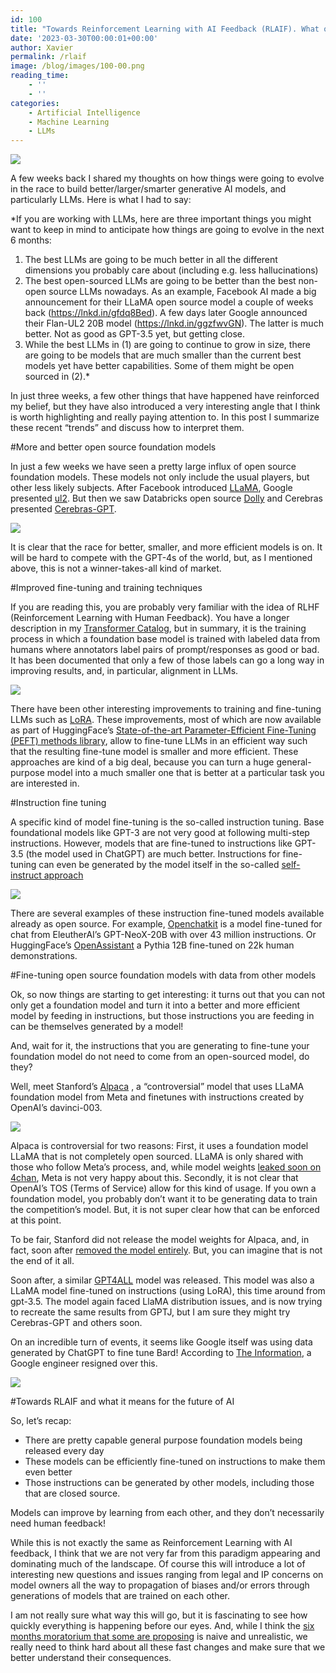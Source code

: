 ```yaml
---
id: 100
title: "Towards Reinforcement Learning with AI Feedback (RLAIF). What open-sourced foundation models, instruction tuning, and other recent events mean for the future of AI"
date: '2023-03-30T00:00:01+00:00'
author: Xavier
permalink: /rlaif
image: /blog/images/100-00.png
reading_time:
    - ''
    - ''
categories:
    - Artificial Intelligence
    - Machine Learning
    - LLMs
---
```



<img src="/blog/images/100-00.png">


A few weeks back I shared my thoughts on how things were going to evolve in the race to build better/larger/smarter generative AI models, and particularly LLMs. Here is what I had to say:

*If you are working with LLMs, here are three important things you might want to keep in mind to anticipate how things are going to evolve in the next 6 months:

1. The best LLMs are going to be much better in all the different dimensions you probably care about (including e.g. less hallucinations)
2. The best open-sourced LLMs are going to be better than the best non-open source LLMs nowadays. As an example, Facebook AI made a big announcement for their LLaMA open source model a couple of weeks back (https://lnkd.in/gfdq8Bed). A few days later Google announced their Flan-UL2 20B model (https://lnkd.in/ggzfwvGN). The latter is much better. Not as good as GPT-3.5 yet, but getting close.
3. While the best LLMs in (1) are going to continue to grow in size, there are going to be models that are much smaller than the current best models yet have better capabilities. Some of them might be open sourced in (2).*

In just three weeks, a few other things that have happened have reinforced my belief, but they have also introduced a very interesting angle that I think is worth highlighting and really paying attention to. In this post I summarize these recent “trends” and discuss how to interpret them.

#More and better open source foundation models

In just a few weeks we have seen a pretty large influx of open source foundation models. 
These models not only include the usual players, but other less likely subjects. 
After Facebook introduced [LLaMA](https://ai.facebook.com/blog/large-language-model-llama-meta-ai/ ), 
Google presented [ul2](https://ai.googleblog.com/2022/10/ul2-20b-open-source-unified-language.html). 
But then we saw Databricks open source [Dolly](https://www.databricks.com/blog/2023/03/24/hello-dolly-democratizing-magic-chatgpt-open-models.html) 
and Cerebras presented [Cerebras-GPT](https://www.cerebras.net/blog/cerebras-gpt-a-family-of-open-compute-efficient-large-language-models/
).

<img src="/blog/images/100-00.png">

It is clear that the race for better, smaller, and more efficient models is on. It will be hard to compete with the GPT-4s of the world, but, 
as I mentioned above, this is not a winner-takes-all kind of market.

#Improved fine-tuning and training techniques

If you are reading this, you are probably very familiar with the idea of RLHF (Reinforcement Learning with Human Feedback). 
You have a longer description in my [Transformer Catalog](https://amatriain.net/blog/transformer-models-an-introduction-and-catalog-2d1e9039f376/), 
but in summary, it is the training process in which a foundation base model is trained with labeled data from humans where annotators label pairs of 
prompt/responses as good or bad. It has been documented that only a few of those labels can go a long way in improving results, and, in particular, 
alignment in LLMs.

<img src="/blog/images/100-01.png">

There have been other interesting improvements to training and fine-tuning LLMs such as [LoRA](https://github.com/microsoft/LoRA). 
These improvements, most of which are now available as part of HuggingFace’s 
[State-of-the-art Parameter-Efficient Fine-Tuning (PEFT) methods library](https://github.com/huggingface/peft ), allow to fine-tune LLMs 
in an efficient way such that the resulting fine-tune model is smaller and more efficient. These approaches are kind of a big deal, 
because you can turn a huge general-purpose model into a much smaller one that is better at a particular task you are interested in.

#Instruction fine tuning

A specific kind of model fine-tuning is the so-called instruction tuning. Base foundational models like GPT-3 are not very good at 
following multi-step instructions. However, models that are fine-tuned to instructions like GPT-3.5 (the model used in ChatGPT) are 
much better. Instructions for fine-tuning can even be generated by the model itself in the so-called 
[self-instruct approach](https://arxiv.org/abs/2212.10560)

<img src="/blog/images/100-02.png">

There are several examples of these instruction fine-tuned models available already as open source. For example, 
[Openchatkit](https://www.together.xyz/blog/openchatkit) is a model fine-tuned for chat from EleutherAI’s GPT-NeoX-20B 
with over 43 million instructions. Or HuggingFace’s [OpenAssistant](https://huggingface.co/OpenAssistant/oasst-sft-1-pythia-12b ) a 
Pythia 12B fine-tuned on 22k human demonstrations.

#Fine-tuning open source foundation models with data from other models

Ok, so now things are starting to get interesting: it turns out that you can not only get a foundation model and turn it into a better 
and more efficient model by feeding in instructions, but those instructions you are feeding in can be themselves generated by a model!

And, wait for it, the instructions that you are generating to fine-tune your foundation model do not need to come from an open-sourced model, do they?

Well, meet Stanford’s [Alpaca](https://crfm.stanford.edu/2023/03/13/alpaca.html) , a “controversial” model that uses LLaMA foundation model from 
Meta and finetunes with instructions created by OpenAI’s davinci-003.

<img src="/blog/images/100-03.png">

Alpaca is controversial for two reasons: First, it uses a foundation model LLaMA that is not completely open sourced. 
LLaMA is only shared with those who follow Meta’s process, and, while model 
weights [leaked soon on 4chan](https://www.theverge.com/2023/3/8/23629362/meta-ai-language-model-llama-leak-online-misuse ), 
Meta is not very happy about this. Secondly, it is not clear that OpenAI’s TOS (Terms of Service) allow for this kind of usage. 
If you own a foundation model, you probably don’t want it to be generating data to train the competition’s model. 
But, it is not super clear how that can be enforced at this point.

To be fair, Stanford did not release the model weights for Alpaca, and, in fact, 
soon after [removed the model entirely](https://gizmodo.com/stanford-ai-alpaca-llama-facebook-taken-down-chatgpt-1850247570 ). 
But, you can imagine that is not the end of it all.

Soon after, a similar [GPT4ALL](https://github.com/nomic-ai/gpt4all ) model was released. This model was also a LLaMA model 
fine-tuned on instructions (using LoRA), this time around from gpt-3.5. The model again faced LlaMA distribution issues, and is 
now trying to recreate the same results from GPTJ, but I am sure they might try Cerebras-GPT and others soon. 

On an incredible turn of events, it seems like Google itself was using data generated by ChatGPT to fine tune Bard! According 
to [The Information](https://www.theinformation.com/articles/alphabets-google-and-deepmind-pause-grudges-join-forces-to-chase-openai?rc=9kfau8), 
a Google engineer resigned over this.

<img src="/blog/images/100-04.png">

#Towards RLAIF and what it means for the future of AI

So, let’s recap:

- There are pretty capable general purpose foundation models being released every day
- These models can be efficiently fine-tuned on instructions to make them even better
- Those instructions can be generated by other models, including those that are closed source.

Models can improve by learning from each other, and they don’t necessarily need human feedback!

While this is not exactly the same as Reinforcement Learning with AI feedback, I think that we are not very far from this paradigm 
appearing and dominating much of the landscape. Of course this will introduce a lot of interesting new questions and issues ranging 
from legal and IP concerns on model owners all the way to propagation of biases and/or errors through generations of models that are 
trained on each other.

I am not really sure what way this will go, but it is fascinating to see how quickly everything is happening before our eyes. 
And, while I think the [six months moratorium that some are proposing](https://futureoflife.org/open-letter/pause-giant-ai-experiments/) is 
naive and unrealistic, we really need to think hard about all these fast changes and make sure that we better understand their consequences.


